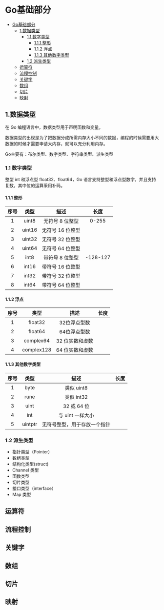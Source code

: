 # Go基础部分

- [Go基础部分](#go基础部分)
  - [1.数据类型](#1数据类型)
    - [1.1 数字类型](#11-数字类型)
      - [1.1.1 整形](#111-整形)
      - [1.1.2 浮点](#112-浮点)
      - [1.1.3 其他数字类型](#113-其他数字类型)
    - [1.2 派生类型](#12-派生类型)
  - [运算符](#运算符)
  - [流程控制](#流程控制)
  - [关键字](#关键字)
  - [数组](#数组)
  - [切片](#切片)
  - [映射](#映射)

## 1.数据类型

在 Go 编程语言中，数据类型用于声明函数和变量。

数据类型的出现是为了把数据分成所需内存大小不同的数据，编程的时候需要用大数据的时候才需要申请大内存，就可以充分利用内存。

Go主要有：布尔类型、数字类型、字符串类型、派生类型

### 1.1 数字类型

整型 int 和浮点型 float32、float64，Go 语言支持整型和浮点型数字，并且支持复数，其中位的运算采用补码。

#### 1.1.1 整形

|序号|类型 |描述|长度|
|:---:|:---:|:---:|:---:|
|1|uint8|无符号 8 位整型|0-255|
|2|uint16|无符号 16 位整型||
|3|uint32|无符号 32 位整型||
|4|uint64|无符号 64 位整型||
|5|int8|带符号 8 位整型|-128-127|
|6|int16|带符号 16 位整型||
|7|int32|带符号 32 位整型||
|8|int64|带符号 64 位整型||

#### 1.1.2 浮点

|序号|类型 |描述|长度|
|:---:|:---:|:---:|:---:|
|1|float32|32位浮点型数||
|2|float64|64位浮点型数||
|3|complex64|32 位实数和虚数||
|4|complex128|64 位实数和虚数||

#### 1.1.3 其他数字类型

|序号|类型 |描述|长度|
|:---:|:---:|:---:|:---:|
|1|byte|类似 uint8||
|2|rune|类似 int32||
|3|uint|32 或 64 位||
|4|int|与 uint 一样大小||
|5|uintptr|无符号整型，用于存放一个指针||

### 1.2 派生类型

- 指针类型（Pointer）
- 数组类型
- 结构化类型(struct)
- Channel 类型
- 函数类型
- 切片类型
- 接口类型（interface）
- Map 类型

## 运算符

## 流程控制

## 关键字

## 数组

## 切片

## 映射
